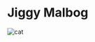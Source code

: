 # Jiggy Malbog

![cat](https://www.google.com/url?sa=i&source=images&cd=&ved=2ahUKEwjZueP2nqXnAhUu7GEKHf72AzMQjRx6BAgBEAQ&url=https%3A%2F%2Fwww.boredpanda.com%2Fcat-fluffy-squirrel-tail-bell%2F&psig=AOvVaw2H6HIdfOkKmM70MjFb11bD&ust=1580264708512589)